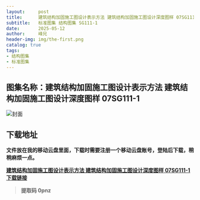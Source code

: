 ```yaml
---
layout:     post
title:      建筑结构加固施工图设计表示方法 建筑结构加固施工图设计深度图样 07SG111-1
subtitle:   标准图集 结构图集 SG111-1
date:       2025-05-12
author:     峰兄
header-img: img/the-first.png
catalog: true
tags:
- 结构图集
- 标准图集
---
```

## 图集名称：建筑结构加固施工图设计表示方法 建筑结构加固施工图设计深度图样 07SG111-1
![封面](https://pic1.imgdb.cn/item/6821ba5e58cb8da5c8edd67c.jpg)

## 下载地址 ##
**文件放在我的移动云盘里面，下载时需要注册一个移动云盘账号，登陆后下载，稍稍麻烦一点。**  
  
[**建筑结构加固施工图设计表示方法 建筑结构加固施工图设计深度图样 07SG111-1 下载链接**](https://caiyun.139.com/m/i?2nc6qeAhKHtr9)

> **提取码 0pnz**

